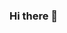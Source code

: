 ### Hi there 👋

<!--
**luiscombarro/luiscombarro** is a ✨ _special_ ✨ repository because its `README.md` (this file) appears on your GitHub profile.

Here are some ideas to get you started:

- 🔭 I’m currently working on building a race track model to optimize power usage in a super efficient hydrogen powered vehicle.

-->
